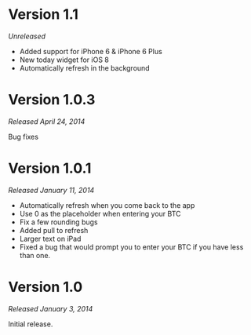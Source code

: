 # Version 1.1

*Unreleased*

* Added support for iPhone 6 & iPhone 6 Plus
* New today widget for iOS 8
* Automatically refresh in the background


# Version 1.0.3

*Released April 24, 2014*

Bug fixes


# Version 1.0.1

*Released January 11, 2014*

* Automatically refresh when you come back to the app
* Use 0 as the placeholder when entering your BTC
* Fix a few rounding bugs
* Added pull to refresh
* Larger text on iPad
* Fixed a bug that would prompt you to enter your BTC if you have less than one.


# Version 1.0

*Released January 3, 2014*

Initial release.
